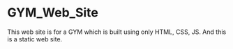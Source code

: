 # GYM_Web_Site
This web site is for a GYM which is built using only HTML, CSS, JS. And this is a static web site.

